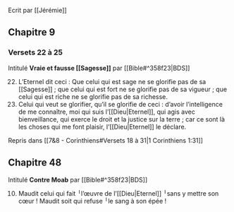 Ecrit par [[Jérémie]]
## Chapitre 9
### Versets 22 à 25
Intitulé **Vraie et fausse [[Sagesse]]** par [[Bible#^358f23|BDS]]

22) L’Eternel dit ceci :
    Que celui qui est sage ne se glorifie pas de sa [[Sagesse]] ;
    que celui qui est fort ne se glorifie pas de sa vigueur ;
    que celui qui est riche ne se glorifie pas de sa richesse.
23) Celui qui veut se glorifier, qu’il se glorifie de ceci :
    d’avoir l’intelligence de me connaître, moi qui suis l’[[Dieu|Eternel]],
    qui agis avec bienveillance,
    qui exerce le droit et la justice sur la terre ;
    car ce sont là les choses qui me font plaisir, l’[[Dieu|Eternel]] le déclare.

Repris dans [[7&8 - Corinthiens#Versets 18 à 31|1 Corinthiens 1:31]]
## Chapitre 48
Intitulé **Contre Moab** par [[Bible#^358f23|BDS]]

10) Maudit celui qui fait ╵l’œuvre de l’[[Dieu|Eternel]] ╵sans y mettre son cœur !
    Maudit soit qui refuse ╵le sang à son épée !